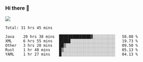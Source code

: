 ### Hi there 👋
![](https://github-readme-stats.vercel.app/api?username=tuichenchuxin)
<!--START_SECTION:waka-->
```text
Total: 31 hrs 45 mins

Java    20 hrs 38 mins  ██████████████▓░░░░░░░░░░   58.80 % 
XML     6 hrs 55 mins   █████░░░░░░░░░░░░░░░░░░░░   19.73 % 
Other   3 hrs 20 mins   ██▒░░░░░░░░░░░░░░░░░░░░░░   09.50 % 
Rust    1 hr 48 mins    █▒░░░░░░░░░░░░░░░░░░░░░░░   05.13 % 
YAML    1 hr 27 mins    █░░░░░░░░░░░░░░░░░░░░░░░░   04.13 % 
```
<!--END_SECTION:waka-->
